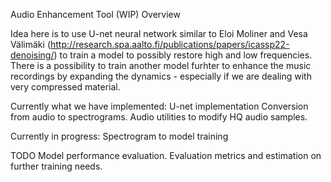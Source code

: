 Audio Enhancement Tool (WIP)
Overview

Idea here is to use U-net neural network similar to Eloi Moliner and Vesa Välimäki (http://research.spa.aalto.fi/publications/papers/icassp22-denoising/) to train a model to possibly restore high and low frequencies.
There is a possibility to train another model furhter to enhance the music recordings by expanding the dynamics - especially if we are dealing with very compressed material.


Currently what we have implemented:
U-net implementation
Conversion from audio to spectrograms.
Audio utilities to modify HQ audio samples.

Currently in progress:
Spectrogram to model training

TODO
Model performance evaluation.
Evaluation metrics and estimation on further training needs.
